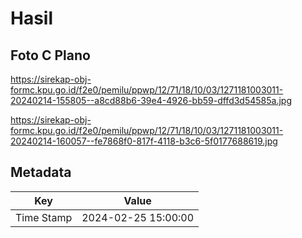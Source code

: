 # Hasil

## Foto C Plano

https://sirekap-obj-formc.kpu.go.id/f2e0/pemilu/ppwp/12/71/18/10/03/1271181003011-20240214-155805--a8cd88b6-39e4-4926-bb59-dffd3d54585a.jpg

https://sirekap-obj-formc.kpu.go.id/f2e0/pemilu/ppwp/12/71/18/10/03/1271181003011-20240214-160057--fe7868f0-817f-4118-b3c6-5f0177688619.jpg


## Metadata

| Key        | Value               |
| ---------- | ------------------- |
| Time Stamp | 2024-02-25 15:00:00 |



